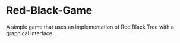 # Red-Black-Game
A simple game that uses an implementation of Red Black Tree with a graphical interface.
